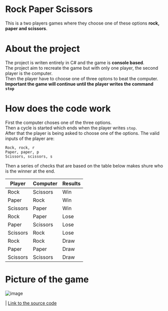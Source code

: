 # Rock Paper Scissors
This is a two players games where they choose one of these options **rock, paper and scissors**.  

# About the project
The project is writen entirely in C# and the game is **console based**.  
The project aim to recreate the game but with only one player, the second player is the computer.  
Then the player have to choose one of three optons to beat the computer.  
**Important the game will continue until the player writes the command `stop`**

# How does the code work
First the computer choses one of the three options.  
Then a cycle is started which ends when the player writes `stop`.  
After that the player is being asked to choose one of the options.
The valid inputs of the player are:  

 `Rock, rock, r`  
 `Paper, paper, p`  
 `Scissors, scissors, s` 

Then a series of checks that are based on the table below makes shure who is the winner at the end.
   
| Player | Computer | Results |
| --- | --- | --- |
| Rock | Scissors | Win |
| Paper | Rock | Win |
| Scissors | Paper | Win |
| Rock | Paper | Lose |
| Paper | Scissors | Lose |
| Scissors | Rock | Lose |
| Rock | Rock | Draw|
| Paper | Paper | Draw |
| Scissors | Scissors | Draw |

# Picture of the game
![image](https://github.com/vladimirbojinov/Projects/assets/133802678/fa6571c5-b1c7-4168-a65a-31706fdf63fd)


| [Link to the source code](Program.cs)
